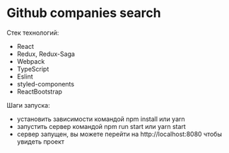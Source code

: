 # Github companies search

Стек технологий:

 - React
 - Redux, Redux-Saga
 - Webpack
 - TypeScript
 - Eslint
 - styled-components
 - ReactBootstrap

Шаги запуска:

- установить зависимости командой npm install или yarn
- запустить сервер командой npm run start или yarn start
- сервер запущен, вы можете перейти на http://localhost:8080 чтобы увидеть проект
